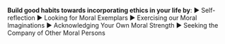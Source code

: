 **Build good habits towards incorporating ethics in your life by**:
		► Self-reflection
		► Looking for Moral Exemplars
		► Exercising our Moral Imaginations
		► Acknowledging Your Own Moral Strength
		► Seeking the Company of Other Moral Persons